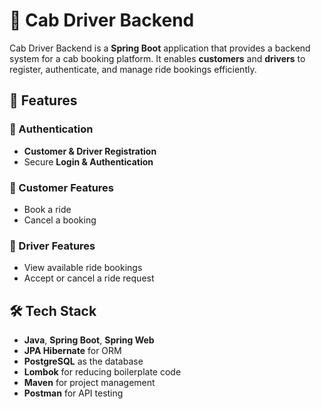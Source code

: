 # 🚖 Cab Driver Backend  

Cab Driver Backend is a **Spring Boot** application that provides a backend system for a cab booking platform. It enables **customers** and **drivers** to register, authenticate, and manage ride bookings efficiently.  

## 🚀 Features  

### 🔐 Authentication  
- **Customer & Driver Registration**  
- Secure **Login & Authentication**  

### 🚖 Customer Features  
- Book a ride  
- Cancel a booking  

### 🚕 Driver Features  
- View available ride bookings  
- Accept or cancel a ride request  

## 🛠️ Tech Stack  
- **Java**, **Spring Boot**, **Spring Web**  
- **JPA Hibernate** for ORM  
- **PostgreSQL** as the database  
- **Lombok** for reducing boilerplate code  
- **Maven** for project management  
- **Postman** for API testing  


